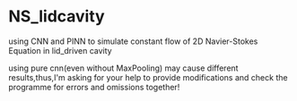 # NS_lidcavity
using CNN and PINN to simulate constant flow of 2D Navier-Stokes Equation in lid_driven cavity

using pure cnn(even without MaxPooling) may cause different results,thus,I'm asking for your help to provide modifications and check the programme for errors and omissions together!
